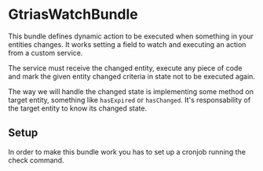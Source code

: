 GtriasWatchBundle
=================

This bundle defines dynamic action to be executed when something in your entities changes.
It works setting a field to watch and executing an action from a custom service.

The service must receive the changed entity, execute any piece of code and mark
the given entity changed criteria in state not to be executed again.

The way we will handle the changed state is implementing some method
on target entity, something like ``hasExpired`` or ``hasChanged``. It's
responsability of the target entity to know its changed state.

Setup
-----

In order to make this bundle work you has to set up a cronjob running
the check command.
